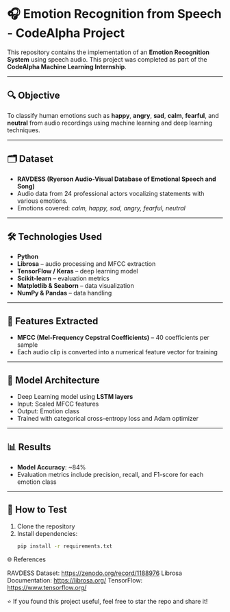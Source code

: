 # 🎧 Emotion Recognition from Speech - CodeAlpha Project

This repository contains the implementation of an **Emotion Recognition System** using speech audio. This project was completed as part of the **CodeAlpha Machine Learning Internship**.

---

## 🔍 Objective

To classify human emotions such as **happy**, **angry**, **sad**, **calm**, **fearful**, and **neutral** from audio recordings using machine learning and deep learning techniques.

---

## 🗂️ Dataset

- **RAVDESS (Ryerson Audio-Visual Database of Emotional Speech and Song)**
- Audio data from 24 professional actors vocalizing statements with various emotions.
- Emotions covered: *calm, happy, sad, angry, fearful, neutral*

---

## 🛠️ Technologies Used

- **Python**
- **Librosa** – audio processing and MFCC extraction
- **TensorFlow / Keras** – deep learning model
- **Scikit-learn** – evaluation metrics
- **Matplotlib & Seaborn** – data visualization
- **NumPy & Pandas** – data handling

---

## 🎯 Features Extracted

- **MFCC (Mel-Frequency Cepstral Coefficients)** – 40 coefficients per sample
- Each audio clip is converted into a numerical feature vector for training

---

## 🤖 Model Architecture

- Deep Learning model using **LSTM layers**
- Input: Scaled MFCC features
- Output: Emotion class
- Trained with categorical cross-entropy loss and Adam optimizer

---

## 📊 Results

- **Model Accuracy**: ~84%
- Evaluation metrics include precision, recall, and F1-score for each emotion class

---

## 🧪 How to Test

1. Clone the repository
2. Install dependencies:
   ```bash
   pip install -r requirements.txt

🌐 References

RAVDESS Dataset: https://zenodo.org/record/1188976
Librosa Documentation: https://librosa.org/
TensorFlow: https://www.tensorflow.org/


⭐ If you found this project useful, feel free to star the repo and share it!
